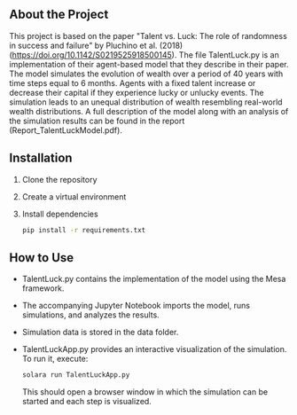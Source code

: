 ## About the Project

This project is based on the paper "Talent vs. Luck: The role of randomness in success and failure" by Pluchino et al. (2018) (https://doi.org/10.1142/S0219525918500145). 
The file TalentLuck.py is an implementation of their agent-based model that they describe in their paper. 
The model simulates the evolution of wealth over a period of 40 years with time steps equal to 6 months. Agents with a fixed talent increase or decrease their capital if they 
experience lucky or unlucky events. The simulation leads to an unequal distribution of wealth resembling real-world wealth distributions. 
A full description of the model along with an analysis of the simulation results can be found in the report (Report_TalentLuckModel.pdf).

## Installation 

1. Clone the repository
2. Create a virtual environment
3. Install dependencies
   
   ```sh
   pip install -r requirements.txt
   ```

## How to Use

* TalentLuck.py contains the implementation of the model using the Mesa framework.

* The accompanying Jupyter Notebook imports the model, runs simulations, and analyzes the results.

* Simulation data is stored in the data folder.

* TalentLuckApp.py provides an interactive visualization of the simulation. To run it, execute:
  
  ```sh
  solara run TalentLuckApp.py
  ```

  This should open a browser window in which the simulation can be started and each step is visualized.
